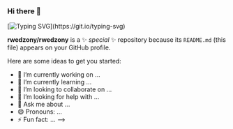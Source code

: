 ### Hi there 👋

[![Typing SVG](https://readme-typing-svg.herokuapp.com?lines=Professional+Java+Developer%2C;...but+also+ROR+enthusiast+as+well!)](https://git.io/typing-svg)

**rwedzony/rwedzony** is a ✨ _special_ ✨ repository because its `README.md` (this file) appears on your GitHub profile.

Here are some ideas to get you started:

- 🔭 I’m currently working on ...
- 🌱 I’m currently learning ...
- 👯 I’m looking to collaborate on ...
- 🤔 I’m looking for help with ...
- 💬 Ask me about ...
- 😄 Pronouns: ...
- ⚡ Fun fact: ...
-->
